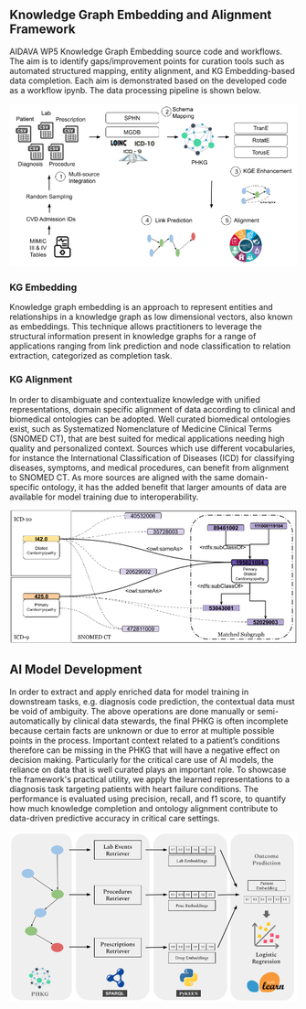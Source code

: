 ## Knowledge Graph Embedding and Alignment Framework

AIDAVA WP5 Knowledge Graph Embedding source code and workflows. The aim is to identify gaps/improvement points for curation tools such as automated structured mapping, entity alignment, and KG Embedding-based data completion. Each aim is demonstrated based on the developed code as a workflow ipynb. The data processing pipeline is shown below. 

![System Image](images/system_overview.png)



### KG Embedding

Knowledge graph embedding is an approach to represent entities and relationships in a knowledge graph as low dimensional vectors, also known as embeddings. This technique allows practitioners to leverage the structural information present in knowledge graphs for a range of applications ranging from link prediction and node classification to relation extraction, categorized as completion task.

### KG Alignment

In order to disambiguate and contextualize knowledge with unified representations, domain specific alignment of data according to clinical and biomedical ontologies can be adopted. Well curated biomedical ontologies exist, such as Systematized Nomenclature of Medicine Clinical Terms (SNOMED CT), that are best suited for medical applications needing high quality and personalized context. Sources which use different vocabularies, for instance the International Classification of Diseases (ICD) for classifying diseases, symptoms, and medical procedures, can benefit from alignment to SNOMED CT. As more sources are aligned with the same domain-specific ontology, it has the added benefit that larger amounts of data are available for model training due to interoperability.

![System Image](images/icd2sn_resolution.png)


## AI Model Development

In order to extract and apply enriched data for model training in downstream tasks, e.g. diagnosis code prediction, the contextual data must be void of ambiguity. The above operations are done manually or semi-automatically by clinical data stewards, the final PHKG is often incomplete because certain facts are unknown or due to error at multiple possible points in the process. Important context related to a patient’s conditions therefore can be missing in the PHKG that will have a negative effect on decision making. Particularly for the critical care use of AI models, the reliance on data that is well curated plays an important role. To showcase the framework's practical utility, we apply the learned representations to a diagnosis task targeting patients with heart failure conditions. The performance is evaluated using precision, recall, and f1 score, to quantify how much knowledge completion and ontology alignment contribute to data-driven predictive accuracy in critical care settings.

![System Image](images/diagnosis_prediction.png)